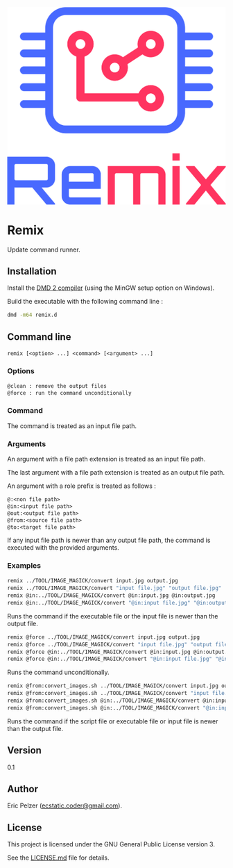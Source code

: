 ![](https://github.com/senselogic/REMIX/blob/master/LOGO/remix.png)

# Remix

Update command runner.

## Installation

Install the [DMD 2 compiler](https://dlang.org/download.html) (using the MinGW setup option on Windows).

Build the executable with the following command line :

```bash
dmd -m64 remix.d
```

## Command line

```
remix [<option> ...] <command> [<argument> ...]
```

### Options

```
@clean : remove the output files
@force : run the command unconditionally
```

### Command

The command is treated as an input file path.

### Arguments

An argument with a file path extension is treated as an input file path.

The last argument with a file path extension is treated as an output file path.

An argument with a role prefix is treated as follows :

```
@:<non file path>
@in:<input file path>
@out:<output file path>
@from:<source file path>
@to:<target file path>
```

If any input file path is newer than any output file path, the command is executed with the provided arguments.

### Examples

```bash
remix ../TOOL/IMAGE_MAGICK/convert input.jpg output.jpg
remix ../TOOL/IMAGE_MAGICK/convert "input file.jpg" "output file.jpg"
remix @in:../TOOL/IMAGE_MAGICK/convert @in:input.jpg @in:output.jpg
remix @in:../TOOL/IMAGE_MAGICK/convert "@in:input file.jpg" "@in:output file.jpg"
```

Runs the command if the executable file or the input file is newer than the output file.

```bash
remix @force ../TOOL/IMAGE_MAGICK/convert input.jpg output.jpg
remix @force ../TOOL/IMAGE_MAGICK/convert "input file.jpg" "output file.jpg"
remix @force @in:../TOOL/IMAGE_MAGICK/convert @in:input.jpg @in:output.jpg
remix @force @in:../TOOL/IMAGE_MAGICK/convert "@in:input file.jpg" "@in:output file.jpg"
```

Runs the command unconditionally.

```bash
remix @from:convert_images.sh ../TOOL/IMAGE_MAGICK/convert input.jpg output.jpg
remix @from:convert_images.sh ../TOOL/IMAGE_MAGICK/convert "input file.jpg" "output file.jpg"
remix @from:convert_images.sh @in:../TOOL/IMAGE_MAGICK/convert @in:input.jpg @out:output.jpg
remix @from:convert_images.sh @in:../TOOL/IMAGE_MAGICK/convert "@in:input file.jpg" "@out:output file.jpg"
```

Runs the command if the script file or executable file or input file is newer than the output file.

## Version

0.1

## Author

Eric Pelzer (ecstatic.coder@gmail.com).

## License

This project is licensed under the GNU General Public License version 3.

See the [LICENSE.md](LICENSE.md) file for details.

